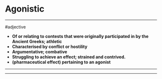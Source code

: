 # Agonistic
---
#adjective
- **Of or relating to contests that were originally participated in by the Ancient Greeks; athletic**
- **Characterised by conflict or hostility**
- **Argumentative; combative**
- **Struggling to achieve an effect; strained and contrived.**
- **(pharmaceutical effect) pertaining to an agonist**
---
---
